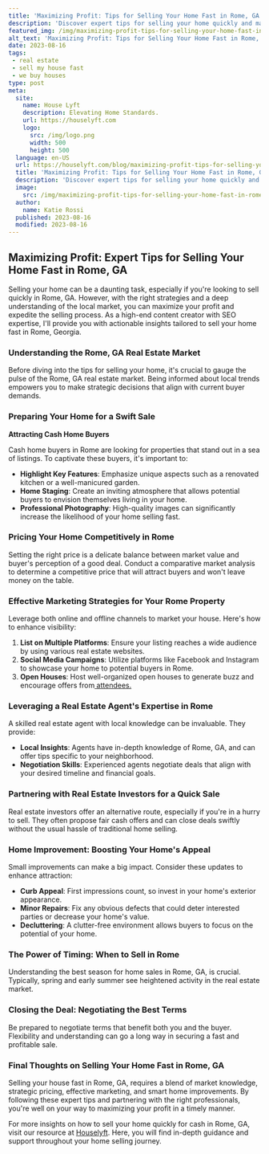 ```yaml
---
title: 'Maximizing Profit: Tips for Selling Your Home Fast in Rome, GA'
description: 'Discover expert tips for selling your home quickly and maximizing profit in Rome, GA. Get curious about the strategies that work in this competitive market.'
featured_img: /img/maximizing-profit-tips-for-selling-your-home-fast-in-rome-ga.webp
alt_text: 'Maximizing Profit: Tips for Selling Your Home Fast in Rome, GA'
date: 2023-08-16
tags:
 - real estate
 - sell my house fast
 - we buy houses
type: post
meta:
  site:
    name: House Lyft
    description: Elevating Home Standards.
    url: https://houselyft.com
    logo:
      src: /img/logo.png
      width: 500
      height: 500
  language: en-US
  url: https://houselyft.com/blog/maximizing-profit-tips-for-selling-your-home-fast-in-rome-ga
  title: 'Maximizing Profit: Tips for Selling Your Home Fast in Rome, GA'
  description: 'Discover expert tips for selling your home quickly and maximizing profit in Rome, GA. Get curious about the strategies that work in this competitive market.'
  image:
    src: /img/maximizing-profit-tips-for-selling-your-home-fast-in-rome-ga.webp
  author:
    name: Katie Rossi
  published: 2023-08-16
  modified: 2023-08-16
---
```



## Maximizing Profit: Expert Tips for Selling Your Home Fast in Rome, GA

Selling your home can be a daunting task, especially if you're looking to sell quickly in Rome, GA. However, with the right strategies and a deep understanding of the local market, you can maximize your profit and expedite the selling process. As a high-end content creator with SEO expertise, I'll provide you with actionable insights tailored to sell your home fast in Rome, Georgia.

### Understanding the Rome, GA Real Estate Market

Before diving into the tips for selling your home, it's crucial to gauge the pulse of the Rome, GA real estate market. Being informed about local trends empowers you to make strategic decisions that align with current buyer demands.

### Preparing Your Home for a Swift Sale

**Attracting Cash Home Buyers**

Cash home buyers in Rome are looking for properties that stand out in a sea of listings. To captivate these buyers, it's important to:
  - **Highlight Key Features**: Emphasize unique aspects such as a renovated kitchen or a well-manicured garden.
  - **Home Staging**: Create an inviting atmosphere that allows potential buyers to envision themselves living in your home.
  - **Professional Photography**: High-quality images can significantly increase the likelihood of your home selling fast.

### Pricing Your Home Competitively in Rome

Setting the right price is a delicate balance between market value and buyer's perception of a good deal. Conduct a comparative market analysis to determine a competitive price that will attract buyers and won't leave money on the table.

### Effective Marketing Strategies for Your Rome Property

Leverage both online and offline channels to market your house. Here's how to enhance visibility:

1. **List on Multiple Platforms**: Ensure your listing reaches a wide audience by using various real estate websites.
2. **Social Media Campaigns**: Utilize platforms like Facebook and Instagram to showcase your home to potential buyers in Rome.
3. **Open Houses**: Host well-organized open houses to generate buzz and encourage offers from[  attendees.](https://houselyft.com/blog/exploring-the-rise-of-we-buy-houses-in-rome-ga-a-trend-analysis)

### Leveraging a Real Estate Agent's Expertise in Rome

A skilled real estate agent with local knowledge can be invaluable. They provide:
  - **Local Insights**: Agents have in-depth knowledge of Rome, GA, and can offer tips specific to your neighborhood.
  - **Negotiation Skills**: Experienced agents negotiate deals that align with your desired timeline and financial goals.

### Partnering with Real Estate Investors for a Quick Sale

Real estate investors offer an alternative route, especially if you're in a hurry to sell. They often propose fair cash offers and can close deals swiftly without the usual hassle of traditional home selling.

### Home Improvement: Boosting Your Home's Appeal

Small improvements can make a big impact. Consider these updates to enhance attraction:
  - **Curb Appeal**: First impressions count, so invest in your home's exterior appearance.
  - **Minor Repairs**: Fix any obvious defects that could deter interested parties or decrease your home's value.
  - **Decluttering**: A clutter-free environment allows buyers to focus on the potential of your home.

### The Power of Timing: When to Sell in Rome

Understanding the best season for home sales in Rome, GA, is crucial. Typically, spring and early summer see heightened activity in the real estate market.

### Closing the Deal: Negotiating the Best Terms

Be prepared to negotiate terms that benefit both you and the buyer. Flexibility and understanding can go a long way in securing a fast and profitable sale.

### Final Thoughts on Selling Your Home Fast in Rome, GA

Selling your house fast in Rome, GA, requires a blend of market knowledge, strategic pricing, effective marketing, and smart home improvements. By following these expert tips and partnering with the right professionals, you're well on your way to maximizing your profit in a timely manner.

For more insights on how to sell your home quickly for cash in Rome, GA, visit our resource at [Houselyft](https://houselyft.com/blog/quick-cash-for-your-rome-ga-home-we-buy-houses). Here, you will find in-depth guidance and support throughout your home selling journey.